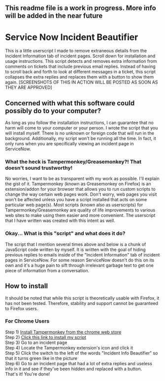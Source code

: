 ## This readme file is a work in progress. More info will be added in the near future
# Service Now Incident Beautifier
This is a little userscript I made to remove extraneous details from the Incident Information tab of incident pages. Scroll down for installation and usage instructions. This script detects and removes extra information from comments on tickets that include previous email replies. Instead of having to scroll back and forth to look at different messages in a ticket, this script collapses the extra replies and replaces them with a button to show them again.
[SCREENSHOTS OF THIS IN ACTION WILL BE POSTED AS SOON AS THEY ARE APPROVED]
## Concerned with what this software could possibly do to your computer?
As long as you follow the installation instructions, I can guarantee that no harm will come to your computer or your person. I wrote the script that you will install myself. There is no unknown or foreign code that will run in the background. Additionally, my script won't be running all the time. In fact, it only runs when you are specifically viewing an incident page in ServiceNow.
### What the heck is Tampermonkey/Greasemonkey?! That doesn't sound trustworthy!
No worries, I want to be as transparent with my work as possible. I'll explain the gist of it. Tampermonkey (known as Greasemonkey on Firefox) is an extension/addon for your browser that allows you to run custom scripts to change the way certain web pages work. Don't worry, web pages you visit won't be affected unless you have a script installed that acts on some particular web page(s). Most scripts (known also as userscripts) for Tampermonkey/Greasemonkey are quality of life improvements to various web sites to make using them easier and more convenient. The userscript that I have written was created with this intent as well.
### Okay... What is this "script" and what does it do?
The script that I mention several times above and below is a chunk of JavaScript code written by myself. It is written with the goal of hiding previous replies to emails inside of the "Incident Information" tab of incident pages in ServiceNow. For some reason ServiceNow doesn't do this on its own and it's a huge pain to sift through irrelevant garbage text to get one piece of information from a conversation.

## How to install
It should be noted that while this script is theoretically usable with Firefox, it has not been tested. Therefore, stability and support cannot be guaranteed to Firefox users.

### For Chrome Users
Step 1) [Install Tampermonkey from the chrome web store](https://chrome.google.com/webstore/detail/dhdgffkkebhmkfjojejmpbldmpobfkfo)  
Step 2) [Click this link to install my script](../../raw/master/Incident%20Info%20Beautifier.user.js)  
Step 3) Go to an incident page  
Step 4) Locate the Tampermonkey extension's icon and click it  
Step 5) Click the switch to the left of the words "Incident Info Beautifier" so that it turns green like in the picture  
Step 6) Go to an incident page that had a lot of extra replies and useless info in it and see if they've been hidden and replaced with a button.  
That's it! You're done!
